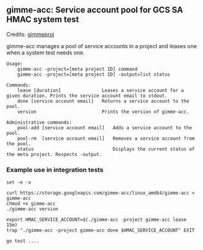 ## gimme-acc: Service account pool for GCS SA HMAC system test

Credits: [gimmeproj](https://github.com/GoogleCloudPlatform/golang-samples/tree/master/testing/gimmeproj)

gimme-acc manages a pool of service accounts in a project and leases one when a system test needs one.

```
Usage:
	gimme-acc -project=[meta project ID] command
	gimme-acc -project=[meta project ID] -output=list status

Commands:
	lease [duration]               Leases a service account for a given duration. Prints the service account email to stdout.
	done [service account email]   Returns a service account to the pool.
	version                        Prints the version of gimme-acc.

Administrative commands:
	pool-add [service account email]   Adds a service account to the pool.
	pool-rm  [service account email]   Removes a service account from the pool.
	status                             Displays the current status of the meta project. Respects -output.
```

### Example use in integration tests

```
set -e -x

curl https://storage.googleapis.com/gimme-acc/linux_amd64/gimme-acc > gimme-acc
chmod +x gimme-acc
./gimme-acc version

export HMAC_SERVICE_ACCOUNT=$(./gimme-acc -project gimme-acc lease 15m)
trap "./gimme-acc -project gimme-acc done $HMAC_SERVICE_ACCOUNT" EXIT

go test ....
```
